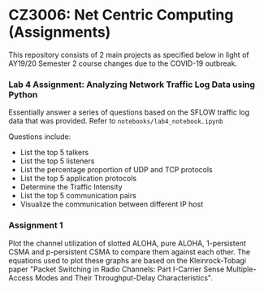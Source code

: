# CZ3006: Net Centric Computing (Assignments)

This repository consists of 2 main projects as specified below in light of AY19/20 Semester 2 course changes due to the COVID-19 outbreak.

### Lab 4 Assignment: Analyzing Network Traffic Log Data using Python

Essentially answer a series of questions based on the SFLOW traffic log data that was provided. Refer to `notebooks/lab4_notebook.ipynb`

Questions include:
* List the top 5 talkers
* List the top 5 listeners
* List the percentage proportion of UDP and TCP protocols
* List the top 5 application protocols
* Determine the Traffic Intensity
* List the top 5 communication pairs
* Visualize the communication between different IP host

### Assignment 1

Plot the channel utilization of slotted ALOHA, pure ALOHA, 1-persistent CSMA and p-persistent CSMA to compare them against each other.
The equations used to plot these graphs are based on the Kleinrock-Tobagi paper "Packet Switching in Radio Channels: Part I-Carrier Sense Multiple-Access Modes and Their Throughput-Delay Characteristics".
